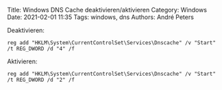 Title: Windows DNS Cache deaktivieren/aktivieren
Category: Windows
Date: 2021-02-01 11:35
Tags: windows, dns
Authors: André Peters

Deaktivieren:
```
reg add "HKLM\System\CurrentControlSet\Services\Dnscache" /v "Start" /t REG_DWORD /d "4" /f
```

Aktivieren:
```
reg add "HKLM\System\CurrentControlSet\Services\Dnscache" /v "Start" /t REG_DWORD /d "2" /f
```

